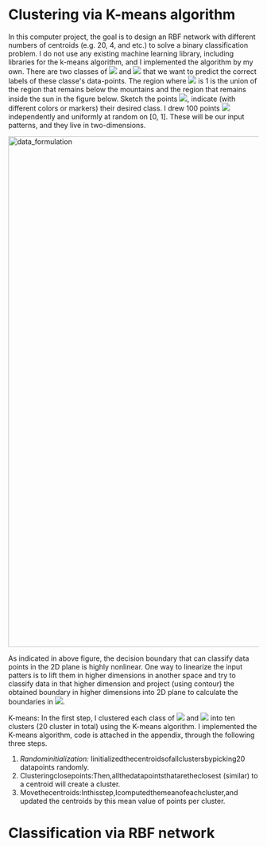 # Clustering via K-means algorithm

In this computer project, the goal is to design an RBF network with different numbers of centroids (e.g. 20, 4, and etc.) to solve a binary classification problem. I do not use any existing machine learning library, including libraries for the k-means algorithm, and I implemented the algorithm by my own. There are two classes of <img src="https://render.githubusercontent.com/render/math?math=C_1={\{x_i : d_i = -1\}}"> and <img src="https://render.githubusercontent.com/render/math?math=C_{-1}={\{x_i : d_i = -1\}}"> that we want to predict the correct labels of these classe's data-points. The region where <img src="https://render.githubusercontent.com/render/math?math=d_i">  is 1 is the union of the region that remains below the mountains and the region that remains inside the sun in the figure below. Sketch the points <img src="https://render.githubusercontent.com/render/math?math=x_i">, indicate (with different colors or markers) their desired class. I drew 100 points <img src="https://render.githubusercontent.com/render/math?math=x_1, ..., x_100"> independently and uniformly at random on [0, 1]. These will be our input patterns, and they live in two-dimensions.

<img width="1028" alt="data_formulation" src="https://user-images.githubusercontent.com/43753085/104145579-28817900-538d-11eb-803f-755ae922b83a.png">

As indicated in above figure, the decision boundary that can classify data points in the 2D plane is highly nonlinear. One way to linearize the input patters is to lift them in higher dimensions in another space and try to classify data in that higher dimension and project (using contour) the obtained boundary in higher dimensions into 2D plane to calculate the boundaries in <img src="https://render.githubusercontent.com/render/math?math=R^2">.

K-means: In the first step, I clustered each class of <img src="https://render.githubusercontent.com/render/math?math=C_1"> and <img src="https://render.githubusercontent.com/render/math?math=C_{-1}"> into ten clusters (20 cluster in total) using the K-means algorithm. I implemented the K-means algorithm, code is attached in the appendix, through the following three steps.

1. *Randominitialization:* Iinitializedthecentroidsofallclustersbypicking20 datapoints randomly.
2. Clusteringclosepoints:Then,allthedatapointsthataretheclosest (similar) to a centroid will create a cluster.
3. Movethecentroids:Inthisstep,Icomputedthemeanofeachcluster,and updated the centroids by this mean value of points per cluster.



# Classification via RBF network

